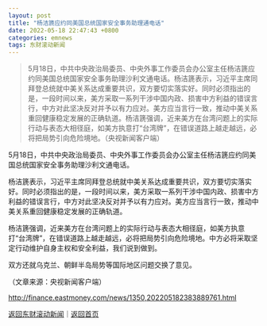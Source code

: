 ```yaml
---
layout: post
title: "杨洁篪应约同美国总统国家安全事务助理通电话"
date: 2022-05-18 22:47:43 +0800
categories: emnews
tags: 东财滚动新闻
---
```

> 5月18日，中共中央政治局委员、中央外事工作委员会办公室主任杨洁篪应约同美国总统国家安全事务助理沙利文通电话。杨洁篪表示，习近平主席同拜登总统就中美关系达成重要共识，双方要切实落实好。同时必须指出的是，一段时间以来，美方采取一系列干涉中国内政、损害中方利益的错误言行，中方对此坚决反对并予以有力应对。美方应当言行一致，推动中美关系重回健康稳定发展的正确轨道。杨洁篪强调，近来美方在台湾问题上的实际行动与表态大相径庭，如美方执意打“台湾牌”，在错误道路上越走越远，必将把局势引向危险境地。（央视新闻客户端）

<p>5月18日，中共中央政治局委员、中央外事工作委员会办公室主任杨洁篪应约同美国总统国家安全事务助理沙利文通电话。</p><p>杨洁篪表示，习近平主席同拜登总统就中美关系达成重要共识，双方要切实落实好。同时必须指出的是，一段时间以来，美方采取一系列干涉中国内政、损害中方利益的错误言行，中方对此坚决反对并予以有力应对。美方应当言行一致，推动中美关系重回健康稳定发展的正确轨道。</p><p>杨洁篪强调，近来美方在台湾问题上的实际行动与表态大相径庭，如美方执意打“台湾牌”，在错误道路上越走越远，必将把局势引向危险境地。中方必将采取坚定行动维护自身主权和安全利益，我们说到做到。</p><p>双方还就乌克兰、朝鲜半岛局势等国际地区问题交换了意见。</p><p class="em_media">（文章来源：央视新闻客户端）</p>

<http://finance.eastmoney.com/news/1350,202205182383889761.html>

[返回东财滚动新闻](//finews.withounder.com/emnews/)｜[返回首页](//finews.withounder.com/)